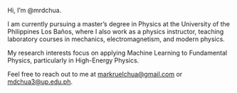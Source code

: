 Hi, I’m @mrdchua.

I am currently pursuing a master’s degree in Physics at the University of the Philippines Los Baños,
where I also work as a physics instructor, teaching laboratory courses in mechanics, electromagnetism, and modern physics.

My research interests focus on applying Machine Learning to Fundamental Physics, particularly in High-Energy Physics.

Feel free to reach out to me at markruelchua@gmail.com or mdchua3@up.edu.ph.
<!---
mrdchua/mrdchua is a ✨ special ✨ repository because its `README.md` (this file) appears on your GitHub profile.
You can click the Preview link to take a look at your changes.
--->
